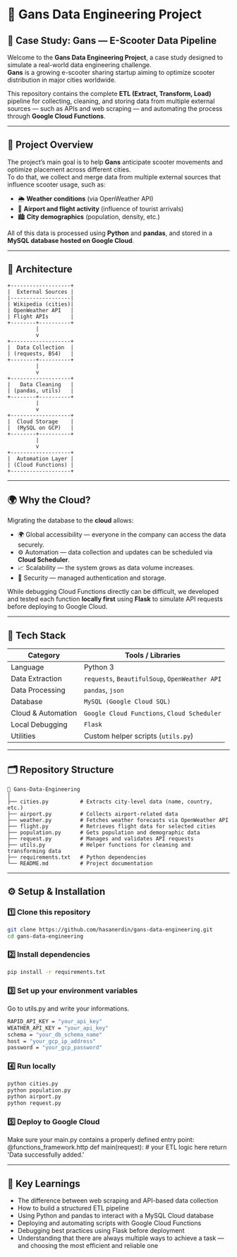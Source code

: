 # 🛴 Gans Data Engineering Project

## 💼 Case Study: Gans — E-Scooter Data Pipeline

Welcome to the **Gans Data Engineering Project**, a case study designed to simulate a real-world data engineering challenge.  
**Gans** is a growing e-scooter sharing startup aiming to optimize scooter distribution in major cities worldwide.  

This repository contains the complete **ETL (Extract, Transform, Load)** pipeline for collecting, cleaning, and storing data from multiple external sources — such as APIs and web scraping — and automating the process through **Google Cloud Functions**.

---

## 🚀 Project Overview

The project’s main goal is to help **Gans** anticipate scooter movements and optimize placement across different cities.  
To do that, we collect and merge data from multiple external sources that influence scooter usage, such as:

- 🌦 **Weather conditions** (via OpenWeather API)  
- 🛫 **Airport and flight activity** (influence of tourist arrivals)  
- 🏙 **City demographics** (population, density, etc.)  

All of this data is processed using **Python** and **pandas**, and stored in a **MySQL database hosted on Google Cloud**.

---

## 🧩 Architecture
```text
+-------------------+
|  External Sources |
|-------------------|
| Wikipedia (cities)|
| OpenWeather API   |
| Flight APIs       |
+--------+----------+
         |
         v
+-------------------+
|  Data Collection  |
| (requests, BS4)   |
+--------+----------+
         |
         v
+-------------------+
|   Data Cleaning   |
| (pandas, utils)   |
+--------+----------+
         |
         v
+-------------------+
|  Cloud Storage    |
|  (MySQL on GCP)   |
+--------+----------+
         |
         v
+-------------------+
|  Automation Layer |
| (Cloud Functions) |
+-------------------+
```
---

## 🌍 Why the Cloud?

Migrating the database to the **cloud** allows:

- 🌍 Global accessibility — everyone in the company can access the data securely.  
- ⚙️ Automation — data collection and updates can be scheduled via **Cloud Scheduler**.  
- 📈 Scalability — the system grows as data volume increases.  
- 🔐 Security — managed authentication and storage.  

While debugging Cloud Functions directly can be difficult, we developed and tested each function **locally first** using **Flask** to simulate API requests before deploying to Google Cloud.

---

## 🧰 Tech Stack

| Category | Tools / Libraries |
|-----------|-------------------|
| Language | Python 3 |
| Data Extraction | `requests`, `BeautifulSoup`, `OpenWeather API` |
| Data Processing | `pandas`, `json` |
| Database | `MySQL (Google Cloud SQL)` |
| Cloud & Automation | `Google Cloud Functions`, `Cloud Scheduler` |
| Local Debugging | `Flask` |
| Utilities | Custom helper scripts (`utils.py`) |

---

## 🗂️ Repository Structure
```
📁 Gans-Data-Engineering
│
├── cities.py          # Extracts city-level data (name, country, etc.)
├── airport.py         # Collects airport-related data
├── weather.py         # Fetches weather forecasts via OpenWeather API
├── flight.py          # Retrieves flight data for selected cities
├── population.py      # Gets population and demographic data
├── request.py         # Manages and validates API requests
├── utils.py           # Helper functions for cleaning and transforming data
├── requirements.txt   # Python dependencies
└── README.md          # Project documentation
```
---

## ⚙️ Setup & Installation

### 1️⃣ Clone this repository
```bash
git clone https://github.com/hasanerdin/gans-data-engineering.git
cd gans-data-engineering
```

### 2️⃣ Install dependencies
```bash
pip install -r requirements.txt
```

### 3️⃣ Set up your environment variables
Go to utils.py and write your informations.
```bash
RAPID_API_KEY = "your_api_key"
WEATHER_API_KEY = "your_api_key"
schema = "your_db_schema_name"
host = "your_gcp_ip_address"
password = "your_gcp_password"
```

### 4️⃣ Run locally
```python
python cities.py
python population.py
python airport.py
python request.py
```

### 5️⃣ Deploy to Google Cloud
Make sure your main.py contains a properly defined entry point:
@functions_framework.http
def main(request):
    # your ETL logic here
    return 'Data successfully added.'

---

## 🧩 Key Learnings
- The difference between web scraping and API-based data collection
- How to build a structured ETL pipeline
- Using Python and pandas to interact with a MySQL Cloud database
- Deploying and automating scripts with Google Cloud Functions
- Debugging best practices using Flask before deployment
- Understanding that there are always multiple ways to achieve a task — and choosing the most efficient and reliable one

